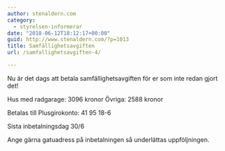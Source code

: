 ```yaml
---
author: stenaldern.com
category:
  - styrelsen-informerar
date: "2018-06-12T18:12:17+00:00"
guid: http://www.stenaldern.com/?p=1013
title: Samfällighetsavgiften
url: /samfallighetsavgiften-4/

---
```

Nu är det dags att betala samfällighetsavgiften för er som inte redan gjort det!

Hus med radgarage: 3096 kronor
Övriga: 2588 kronor

Betalas till Plusgirokonto: 41 95 18-6

Sista inbetalningsdag 30/6

Ange gärna gatuadress på inbetalningen så underlättas uppföljningen.
